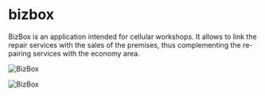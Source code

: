 # bizbox

BizBox is an application intended for cellular workshops.
It allows to link the repair services with the sales of the premises, thus complementing the re-pairing services with the economy area.

![BizBox](https://scontent-mia3-1.xx.fbcdn.net/v/t31.0-8/18359215_257728548029691_1900845247343938872_o.png?_nc_cat=101&_nc_oc=AQmJVrgiTvnH7X5Mw-vjhuZfc7nrdWowrAs6XtAplgmSR47OsFjpm55Q1x4LnsPFCBU&_nc_ht=scontent-mia3-1.xx&oh=7967c98dd41726a1357fb284db104a7d&oe=5DBF032C)

![BizBox](https://scontent-mia3-1.xx.fbcdn.net/v/t31.0-8/18422264_257729828029563_5562734054531539699_o.png?_nc_cat=100&_nc_oc=AQlN1PVfpb0u2Z6uOh4sx-o6deT4gDQ7PIg_rmK7HvUj0N139xqoW8ubGI-hK9wBU8U&_nc_ht=scontent-mia3-1.xx&oh=673245846cac537fa5aaca99f4284ada&oe=5D7CDE88)
